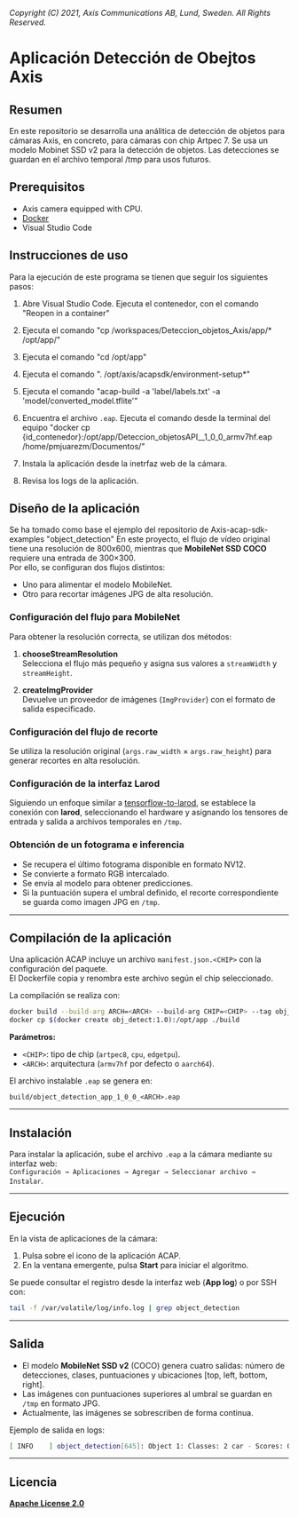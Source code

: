 *Copyright (C) 2021, Axis Communications AB, Lund, Sweden. All Rights Reserved.*

# Aplicación Detección de Obejtos Axis

## Resumen

En este repositorio se desarrolla una análitica de detección de objetos para cámaras Axis, en concreto, para cámaras con chip Artpec 7. Se usa un modelo Mobinet SSD v2 para la detección de objetos. Las detecciones se guardan en el archivo temporal /tmp para usos futuros.

## Prerequisitos

- Axis camera equipped with CPU.
- [Docker](https://docs.docker.com/get-docker/)
- Visual Studio Code

## Instrucciones de uso

Para la ejecución de este programa se tienen que seguir los siguientes pasos:

1. Abre Visual Studio Code. Ejecuta el contenedor, con el comando "Reopen in a container"

2. Ejecuta el comando "cp /workspaces/Deteccion_objetos_Axis/app/* /opt/app/"

3. Ejecuta el comando "cd /opt/app"

4. Ejecuta el comando ". /opt/axis/acapsdk/environment-setup*"

5. Ejecuta el comando "acap-build -a 'label/labels.txt' -a 'model/converted_model.tflite'"

6. Encuentra el archivo `.eap`.
    Ejecuta el comando desde la terminal del equipo "docker cp {id_contenedor}:/opt/app/Deteccion_objetosAPI__1_0_0_armv7hf.eap /home/pmjuarezm/Documentos/"

7. Instala la aplicación desde la inetrfaz web de la cámara.

8. Revisa los logs de la aplicación.

## Diseño de la aplicación

Se ha tomado como base el ejemplo del repositorio de Axis-acap-sdk-examples "object_detection"
En este proyecto, el flujo de vídeo original tiene una resolución de 800x600, mientras que **MobileNet SSD COCO** requiere una entrada de 300×300.  
Por ello, se configuran dos flujos distintos:

- Uno para alimentar el modelo MobileNet.
- Otro para recortar imágenes JPG de alta resolución.

### Configuración del flujo para MobileNet

Para obtener la resolución correcta, se utilizan dos métodos:

1. **chooseStreamResolution**  
   Selecciona el flujo más pequeño y asigna sus valores a `streamWidth` y `streamHeight`.

2. **createImgProvider**  
   Devuelve un proveedor de imágenes (`ImgProvider`) con el formato de salida especificado.

### Configuración del flujo de recorte

Se utiliza la resolución original (`args.raw_width` × `args.raw_height`) para generar recortes en alta resolución.

### Configuración de la interfaz Larod

Siguiendo un enfoque similar a [tensorflow-to-larod](../tensorflow-to-larod), se establece la conexión con **larod**, seleccionando el hardware y asignando los tensores de entrada y salida a archivos temporales en `/tmp`.

### Obtención de un fotograma e inferencia

- Se recupera el último fotograma disponible en formato NV12.
- Se convierte a formato RGB intercalado.
- Se envía al modelo para obtener predicciones.
- Si la puntuación supera el umbral definido, el recorte correspondiente se guarda como imagen JPG en `/tmp`.

---

## Compilación de la aplicación

Una aplicación ACAP incluye un archivo `manifest.json.<CHIP>` con la configuración del paquete.  
El Dockerfile copia y renombra este archivo según el chip seleccionado.  

La compilación se realiza con:

```sh
docker build --build-arg ARCH=<ARCH> --build-arg CHIP=<CHIP> --tag obj_detect:1.0 .
docker cp $(docker create obj_detect:1.0):/opt/app ./build
```

**Parámetros:**

- `<CHIP>`: tipo de chip (`artpec8`, `cpu`, `edgetpu`).
- `<ARCH>`: arquitectura (`armv7hf` por defecto o `aarch64`).

El archivo instalable `.eap` se genera en:

```
build/object_detection_app_1_0_0_<ARCH>.eap
```

---

## Instalación

Para instalar la aplicación, sube el archivo `.eap` a la cámara mediante su interfaz web:  
`Configuración → Aplicaciones → Agregar → Seleccionar archivo → Instalar`.

---

## Ejecución

En la vista de aplicaciones de la cámara:

1. Pulsa sobre el icono de la aplicación ACAP.
2. En la ventana emergente, pulsa **Start** para iniciar el algoritmo.

Se puede consultar el registro desde la interfaz web (**App log**) o por SSH con:

```sh
tail -f /var/volatile/log/info.log | grep object_detection
```

---

## Salida

- El modelo **MobileNet SSD v2** (COCO) genera cuatro salidas: número de detecciones, clases, puntuaciones y ubicaciones \[top, left, bottom, right\].
- Las imágenes con puntuaciones superiores al umbral se guardan en `/tmp` en formato JPG.
- Actualmente, las imágenes se sobrescriben de forma continua.

Ejemplo de salida en logs:

```sh
[ INFO    ] object_detection[645]: Object 1: Classes: 2 car - Scores: 0.769531 - Locations: [0.750146,0.086451,0.894765,0.299347]
```

---

## Licencia

**[Apache License 2.0](../LICENSE)**
